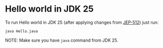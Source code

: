 # Hello world in JDK 25

To run Hello world in JDK 25 (after applying changes from [JEP-512](https://openjdk.org/jeps/512)) just run:

```shell
java Hello.java
```

NOTE: Make sure you have `java` command from JDK 25.
